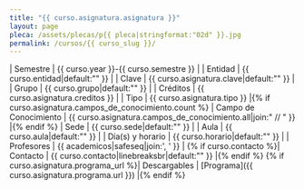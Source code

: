 ```yaml
---
title: "{{ curso.asignatura.asignatura }}"
layout: page
pleca: /assets/plecas/p{{ pleca|stringformat:"02d" }}.jpg
permalink: /cursos/{{ curso_slug }}/
---
```


| Semestre | {{ curso.year }}-{{ curso.semestre }} |
| Entidad | {{ curso.entidad|default:"" }} |
| Clave | {{ curso.asignatura.clave|default:"" }} |
| Grupo | {{ curso.grupo|default:"" }} |
| Créditos | {{ curso.asignatura.creditos }} |
| Tipo | {{ curso.asignatura.tipo }} |{% if curso.asignatura.campos_de_conocimiento.count %}
| Campo de Conocimiento | {{ curso.asignatura.campos_de_conocimiento.all|join:" // " }} |{% endif %}
| Sede | {{ curso.sede|default:"" }} |
| Aula | {{ curso.aula|default:"" }} |
| Día(s) y horario | {{ curso.horario|default:"" }} |
| Profesores | {{ academicos|safeseq|join:', ' }} |
{% if curso.contacto %}| Contacto | {{ curso.contacto|linebreaksbr|default:"" }} |{% endif %}
{% if curso.asignatura.programa_url %}| Descargables |  [Programa]({{ curso.asignatura.programa.url }}) |{% endif %}
